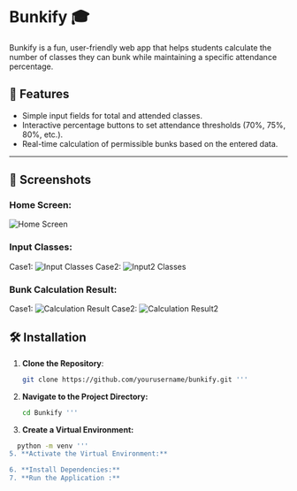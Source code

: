 # Bunkify 🎓

Bunkify is a fun, user-friendly web app that helps students calculate the number of classes they can bunk while maintaining a specific attendance percentage.


## 🚀 Features

- Simple input fields for total and attended classes.
- Interactive percentage buttons to set attendance thresholds (70%, 75%, 80%, etc.).
- Real-time calculation of permissible bunks based on the entered data.

---

## 📸 Screenshots

### Home Screen:
![Home Screen](~/Downloads/Bunkify1.png)

### Input Classes:
Case1:
![Input Classes](~/Downloads/Bunkify2.png)
Case2:
![Input2 Classes](~/Downloads/Bunkify4.png)


### Bunk Calculation Result:
Case1:
![Calculation Result](~/Downloads/Bunkify3.png)
Case2:
![Calculation Result2](~/Downloads/Bunkify5.png)

## 🛠 Installation
1. **Clone the Repository**:
   ```bash
   git clone https://github.com/yourusername/bunkify.git '''
2. **Navigate to the Project Directory:**
    ```bash
   cd Bunkify '''
3. **Create a Virtual Environment:**
  ```bash
    python -m venv '''
5. **Activate the Virtual Environment:**

6. **Install Dependencies:**
7. **Run the Application :**
